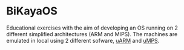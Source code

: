 # BiKayaOS

Educational exercises with the aim of developing an OS running on 2 different simplified architectures (ARM and MIPS).
The machines are emulated in local using 2 different sofware, [uARM](https://github.com/mellotanica/uARM) and [uMPS](https://github.com/tjonjic/umps).
